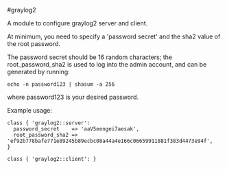 #graylog2

A module to configure graylog2 server and client.

At minimum, you need to specify a 'password secret' and the sha2 value
of the root password.

The password secret should be 16 random characters; the
root_password_sha2 is used to log into the admin account, and can be
generated by running:

`echo -n password123 | shasum -a 256`

where password123 is your desired password.

Example usage:

```puppet
class { 'graylog2::server':
  password_secret    => 'aaV5eengei7aesak',
  root_password_sha2 => 'ef92b778bafe771e89245b89ecbc08a44a4e166c06659911881f383d4473e94f',
}

class { 'graylog2::client': }
```
